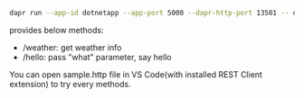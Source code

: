 ﻿```sh
dapr run --app-id dotnetapp --app-port 5000 --dapr-http-port 13501 -- dotnet run
```

provides below methods:

- /weather: get weather info
- /hello: pass "what" parameter, say hello

You can open sample.http file in VS Code(with installed REST Client extension) to try every methods.
